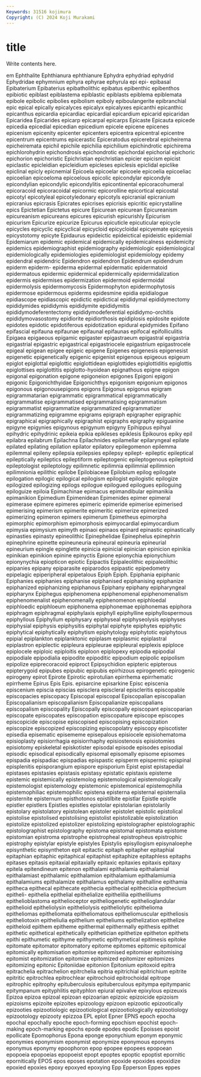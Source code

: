 ```yaml
---
Keywords: 31516 kojimura
Copyright: (C) 2024 Koji Murakami
---
```


# title

Write contents here.



em Ephthalite Ephthianura ephthianure Ephydra ephydriad ephydrid
Ephydridae ephymnium ephyra ephyrae ephyrula epi epi- epibasal Epibaterium Epibaterius
epibatholithic epibatus epibenthic epibenthos epibiotic epiblast epiblastema epiblastic epiblasts epiblema
epiblemata epibole epibolic epibolies epibolism epiboly epiboulangerite epibranchial epic epical
epically epicalyces epicalyx epicalyxes epicanthi epicanthic epicanthus epicardia epicardiac epicardial
epicardium epicarid epicaridan Epicaridea Epicarides epicarp epicarpal epicarps Epicaste Epicauta
epicede epicedia epicedial epicedian epicedium epicele epicene epicenes epicenism epicenity
epicenter epicenters epicentra epicentral epicentre epicentrum epicentrums epicerastic Epiceratodus epicerebral
epicheirema epicheiremata epichil epichile epichilia epichilium epichindrotic epichirema epichlorohydrin epichondrosis
epichondrotic epichordal epichorial epichoric epichorion epichoristic Epichristian epichristian epicier epicism
epicist epiclastic epicleidian epicleidium epicleses epiclesis epiclidal epiclike epiclinal epicly
epicnemial Epicoela epicoelar epicoele epicoelia epicoeliac epicoelian epicoeloma epicoelous epicolic
epicondylar epicondyle epicondylian epicondylic epicondylitis epicontinental epicoracohumeral epicoracoid epicoracoidal epicormic
epicorolline epicortical epicostal epicotyl epicotyleal epicotyledonary epicotyls epicranial epicranium epicranius
epicrasis Epicrates epicrises epicrisis epicritic epicrystalline epics Epictetian Epictetus epicure
Epicurean epicurean Epicureanism epicureanism epicureans epicures epicurish epicurishly Epicurism epicurism
Epicurize epicurize Epicurus epicuticle epicuticular epicycle epicycles epicyclic epicyclical epicycloid
epicycloidal epicyemate epicyesis epicystotomy epicyte Epidaurus epideictic epideictical epideistic epidemial
Epidemiarum epidemic epidemical epidemically epidemicalness epidemicity epidemics epidemiographist epidemiography epidemiologic
epidemiological epidemiologically epidemiologies epidemiologist epidemiology epidemy epidendral epidendric Epidendron epidendron
Epidendrum epidendrum epiderm epiderm- epiderma epidermal epidermatic epidermatoid epidermatous epidermic
epidermical epidermically epidermidalization epidermis epidermises epidermization epidermoid epidermoidal epidermolysis epidermomycosis
Epidermophyton epidermophytosis epidermose epidermous epiderms epidesmine epidia epidialogue epidiascope epidiascopic
epidictic epidictical epididymal epididymectomy epididymides epididymis epididymite epididymitis epididymodeferentectomy epididymodeferential
epididymo-orchitis epididymovasostomy epidiorite epidiorthosis epidiplosis epidosite epidote epidotes epidotic epidotiferous
epidotization epidural epidymides Epifano epifascial epifauna epifaunae epifaunal epifaunas epifocal
epifolliculitis Epigaea epigaeous epigamic epigaster epigastraeum epigastral epigastria epigastrial epigastric
epigastrical epigastriocele epigastrium epigastrocele epigeal epigean epigee epigeic epigene Epigenes
epigenesis epigenesist epigenetic epigenetically epigenic epigenist epigenous epigeous epigeum epiglot
epiglottal epiglottic epiglottidean epiglottides epiglottiditis epiglottis epiglottises epiglottitis epiglotto-hyoidean epignathous
epigne epigon epigonal epigonation epigone epigoneion epigones Epigoni epigoni epigonic
Epigonichthyidae Epigonichthys epigonism epigonium epigonos epigonous epigonousepigons epigons Epigonus epigonus
epigram epigrammatarian epigrammatic epigrammatical epigrammatically epigrammatise epigrammatised epigrammatising epigrammatism epigrammatist
epigrammatize epigrammatized epigrammatizer epigrammatizing epigramme epigrams epigraph epigrapher epigraphic epigraphical
epigraphically epigraphist epigraphs epigraphy epiguanine epigyne epigynies epigynous epigynum epigyny
Epihippus epihyal epihydric epihydrinic epikeia epikia epikleses epiklesis Epikouros epiky
epil epilabra epilabrum Epilachna Epilachnides epilamellar epilaryngeal epilate epilated epilating
epilation epilator epilatory epilegomenon epilemma epilemmal epileny epilepsia epilepsies epilepsy
epilept- epileptic epileptical epileptically epileptics epileptiform epileptogenic epileptogenous epileptoid epileptologist
epileptology epilimnetic epilimnia epilimnial epilimnion epilimnionia epilithic epilobe Epilobiaceae Epilobium
epilog epilogate epilogation epilogic epilogical epilogism epilogist epilogistic epilogize epilogized
epilogizing epilogs epilogue epilogued epilogues epiloguing epiloguize epiloia Epimachinae epimacus
epimandibular epimanikia epimanikion Epimedium Epimenidean Epimenides epimer epimeral epimerase epimere
epimeres epimeric epimeride epimerise epimerised epimerising epimerism epimerite epimeritic epimerize
epimerized epimerizing epimeron epimers epimerum Epimetheus epimorpha epimorphic epimorphism epimorphosis
epimyocardial epimyocardium epimysia epimysium epimyth epinaoi epinaos epinard epinastic epinastically
epinasties epinasty epineolithic Epinephelidae Epinephelus epinephrin epinephrine epinette epineuneuria epineural
epineuria epineurial epineurium epingle epinglette epinicia epinicial epinician epinicion epinikia
epinikian epinikion epinine epinyctis Epione epionychia epionychium epionynychia epiopticon epiotic
Epipactis Epipaleolithic epipaleolithic epipanies epipany epiparasite epiparodos epipastic epipedometry epipelagic
epiperipheral epipetalous Epiph Epiph. Epiphania epiphanic Epiphanies epiphanies epiphanise epiphanised
epiphanising epiphanize epiphanized epiphanizing epiphanous Epiphany epiphany epipharyngeal epipharynx Epiphegus
epiphenomena epiphenomenal epiphenomenalism epiphenomenalist epiphenomenally epiphenomenon epiphloedal epiphloedic epiphloeum epiphonema
epiphonemae epiphonemas epiphora epiphragm epiphragmal epiphylaxis epiphyll epiphylline epiphyllospermous epiphyllous
Epiphyllum epiphysary epiphyseal epiphyseolysis epiphyses epiphysial epiphysis epiphysitis epiphytal epiphyte
epiphytes epiphytic epiphytical epiphytically epiphytism epiphytology epiphytotic epiphytous epipial epiplankton
epiplanktonic epiplasm epiplasmic epiplastral epiplastron epiplectic epipleura epipleurae epipleural epiplexis
epiploce epiplocele epiploic epiploitis epiploon epiplopexy epipodia epipodial epipodiale epipodialia
epipodite epipoditic epipodium epipolic epipolism epipolize epiprecoracoid epiproct Epipsychidion epipteric
epipterous epipterygoid epipubes epipubic epipubis epirhizous epirogenetic epirogenic epirogeny epirot
Epirote Epirotic epirotulian epirrhema epirrhematic epirrheme Epirus Epis Epis. episarcine
episarkine Episc episcenia episcenium episcia episcias episclera episcleral episcleritis episcopable
episcopacies episcopacy Episcopal episcopal Episcopalian episcopalian Episcopalianism episcopalianism Episcopalianize episcopalians
episcopalism episcopality Episcopally episcopally episcopant episcoparian episcopate episcopates episcopation episcopature
episcope episcopes episcopicide episcopise episcopised episcopising episcopization episcopize episcopized episcopizing
episcopolatry episcopy episcotister episedia episematic episememe episepalous episiocele episiohematoma episioplasty
episiorrhagia episiorrhaphy episiostenosis episiotomies episiotomy episkeletal episkotister episodal episode episodes
episodial episodic episodical episodically episomal episomally episome episomes epispadia epispadiac
epispadias epispastic episperm epispermic epispinal episplenitis episporangium epispore episporium Epist
epist epistapedial epistases epistasies epistasis epistasy epistatic epistaxis episteme epistemic
epistemically epistemolog epistemological epistemologically epistemologist epistemology epistemonic epistemonical epistemophilia epistemophiliac
epistemophilic epistena episterna episternal episternalia episternite episternum episthotonos epistilbite epistlar
Epistle epistle epistler epistlers Epistles epistles epistolar epistolarian epistolarily epistolary
epistolatory epistolean epistoler epistolet epistolic epistolical epistolise epistolised epistolising epistolist
epistolizable epistolization epistolize epistolized epistolizer epistolizing epistolographer epistolographic epistolographist epistolography
epistoma epistomal epistomata epistome epistomian epistroma epistrophe epistropheal epistropheus epistrophic
epistrophy epistylar epistyle epistyles Epistylis episyllogism episynaloephe episynthetic episyntheton epit
epitactic epitaph epitapher epitaphial epitaphian epitaphic epitaphical epitaphist epitaphize epitaphless
epitaphs epitases epitasis epitaxial epitaxially epitaxic epitaxies epitaxis epitaxy epitela
epitendineum epitenon epithalami epithalamia epithalamial epithalamiast epithalamic epithalamion epithalamium epithalamiumia
epithalamiums epithalamize epithalamus epithalamy epithalline epithamia epitheca epithecal epithecate epithecia
epithecial epithecicia epithecium epitheli- epithelia epithelial epithelialize epithelilia epitheliliums epithelioblastoma
epithelioceptor epitheliogenetic epithelioglandular epithelioid epitheliolysin epitheliolysis epitheliolytic epithelioma epitheliomas epitheliomata
epitheliomatous epitheliomuscular epitheliosis epitheliotoxin epitheliulia epithelium epitheliums epithelization epithelize epitheloid
epithem epitheme epithermal epithermally epithesis epithet epithetic epithetical epithetically epithetician
epithetize epitheton epithets epithi epithumetic epithyme epithymetic epithymetical epitimesis epitoke
epitomate epitomator epitomatory epitome epitomes epitomic epitomical epitomically epitomisation epitomise
epitomised epitomiser epitomising epitomist epitomization epitomize epitomized epitomizer epitomizes epitomizing
epitonic Epitoniidae epitonion Epitonium epitoxoid epitra epitrachelia epitrachelion epitrchelia epitria
epitrichial epitrichium epitrite epitritic epitrochlea epitrochlear epitrochoid epitrochoidal epitrope epitrophic
epitrophy epituberculosis epituberculous epitympa epitympanic epitympanum epityphlitis epityphlon epiural epivalve
epixylous epizeuxis Epizoa epizoa epizoal epizoan epizoarian epizoic epizoicide epizoism
epizoisms epizoite epizoites epizoology epizoon epizootic epizootically epizooties epizootiologic epizootiological
epizootiologically epizootiology epizootology epizooty epizzoa EPL eplot Epner EPNS epoch
epocha epochal epochally epoche epoch-forming epochism epochist epoch-making epoch-marking epochs
epode epodes epodic Epoisses epoist epollicate Epomophorus Epona eponge eponychium
eponym eponymic eponymies eponymism eponymist eponymize eponymous eponyms eponymus eponymy
epoophoron epop epopee epopees epopoean epopoeia epopoeias epopoeist epopt epoptes
epoptic epoptist epornitic epornitically EPOS epos eposes epotation epoxide epoxides
epoxidize epoxied epoxies epoxy epoxyed epoxying Epp Epperson Eppes eppes
